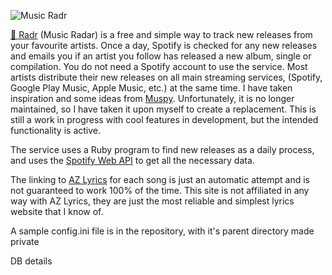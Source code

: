 ![Music Radr](resources/logo_dark.png)

[🎵 Radr](https://musicradr.com) (Music Radar) is a free and simple way to track new releases from your favourite artists.
Once a day, Spotify is checked for any new releases and emails you if an artist you follow has released a new album, single or compilation.
You do not need a Spotify account to use the service. Most artists distribute their new releases on all main streaming services, (Spotify, Google Play Music, Apple Music, etc.) at the same time.
I have taken inspiration and some ideas from [Muspy](https://muspy.com/). Unfortunately, it is no longer maintained, so I have taken it upon myself to create a replacement.
This is still a work in progress with cool features in development, but the intended functionality is active.

The service uses a Ruby program to find new releases as a daily process, and uses the [Spotify Web API](https://developer.spotify.com/documentation/web-api/) to get all the necessary data.

The linking to [AZ Lyrics](https://www.azlyrics.com/) for each song is just an automatic attempt and is not guaranteed to work 100% of the time. This site is not affiliated in any way with AZ Lyrics, they are just the most reliable and simplest lyrics website that I know of. 


A sample config.ini file is in the repository, with it's parent directory made private

DB details